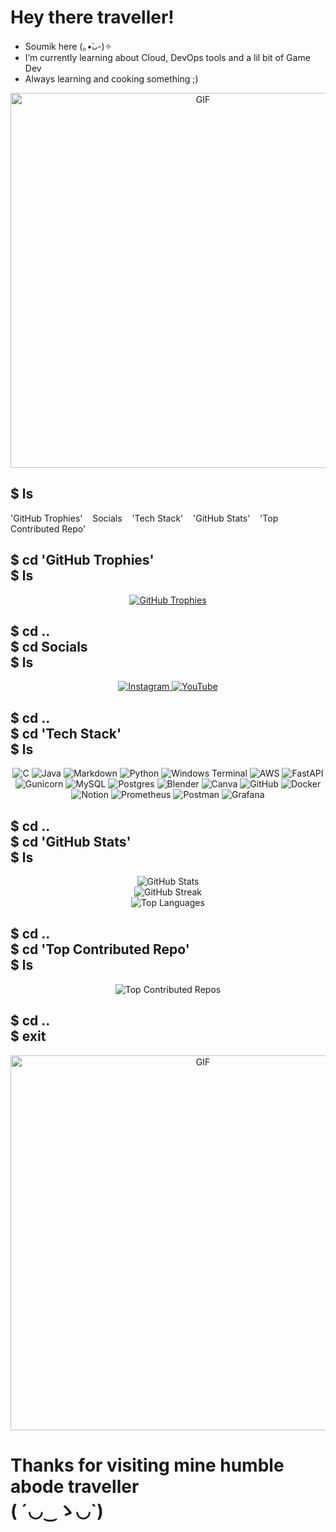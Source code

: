 # Hey there traveller!
- Soumik here (⁠｡⁠•̀⁠ᴗ⁠-⁠)⁠✧
- I’m currently learning about Cloud, DevOps tools and a lil bit of Game Dev
- Always learning and cooking something ;)

<p align="center">
  <img src="https://imgs.search.brave.com/kpJZ9ACaIiGU63l-Qr9WWjJBUc0fHrCFRvlf9erASvA/rs:fit:860:0:0:0/g:ce/aHR0cHM6Ly9tZWRp/YTMuZ2lwaHkuY29t/L21lZGlhL0pxbXVw/dVRWWllhUVg1czA5/NC8yMDAuZ2lmP2Np/ZD03OTBiNzYxMWJi/c3N5bWpvbTJ5Yndh/MWlvZjRvODE1eWJq/cGNwYm5jczRvMnV0/dnImZXA9djFfZ2lm/c19zZWFyY2gmcmlk/PTIwMC5naWYmY3Q9/Zw.gif" 
       alt="GIF" width="600">
</p>

## $ ls
<p>'GitHub Trophies'&nbsp&nbsp&nbsp&nbspSocials&nbsp&nbsp&nbsp&nbsp'Tech Stack'&nbsp&nbsp&nbsp&nbsp'GitHub Stats'&nbsp&nbsp&nbsp&nbsp'Top Contributed Repo'</p>

## $ cd 'GitHub Trophies'<br>$ ls
<p align="center">
  <a href="https://github.com/ryo-ma/github-profile-trophy">
    <img src="https://github-profile-trophy.vercel.app/?username=soumiksutradhar&theme=nord&column=3&margin-w=15&margin-h=15" alt="GitHub Trophies">
  </a>
</p>

## $ cd ..<br>$ cd Socials<br>$ ls
<p align="center">
  <a href="https://instagram.com/dopester03">
    <img src="https://img.shields.io/badge/Instagram-%23E4405F.svg?style=plastic&logo=Instagram&logoColor=white" alt="Instagram">
  </a>
  <a href="https://youtube.com/@CavemanCoding">
    <img src="https://img.shields.io/badge/YouTube-%23FF0000.svg?style=plastic&logo=YouTube&logoColor=white" alt="YouTube">
  </a>
</p>

## $ cd ..<br>$ cd 'Tech Stack'<br>$ ls
<p align="center">
  <img src="https://img.shields.io/badge/c-%2300599C.svg?style=plastic&logo=c&logoColor=white" alt="C">
  <img src="https://img.shields.io/badge/java-%23ED8B00.svg?style=plastic&logo=openjdk&logoColor=white" alt="Java">
  <img src="https://img.shields.io/badge/markdown-%23000000.svg?style=plastic&logo=markdown&logoColor=white" alt="Markdown">
  <img src="https://img.shields.io/badge/python-3670A0?style=plastic&logo=python&logoColor=ffdd54" alt="Python">
  <img src="https://img.shields.io/badge/Windows%20Terminal-%234D4D4D.svg?style=plastic&logo=windows-terminal&logoColor=white" alt="Windows Terminal">
  <img src="https://img.shields.io/badge/AWS-%23FF9900.svg?style=plastic&logo=amazon-aws&logoColor=white" alt="AWS">
  <img src="https://img.shields.io/badge/FastAPI-005571?style=plastic&logo=fastapi" alt="FastAPI">
  <img src="https://img.shields.io/badge/gunicorn-%298729.svg?style=plastic&logo=gunicorn&logoColor=white" alt="Gunicorn">
  <img src="https://img.shields.io/badge/mysql-4479A1.svg?style=plastic&logo=mysql&logoColor=white" alt="MySQL">
  <img src="https://img.shields.io/badge/postgres-%23316192.svg?style=plastic&logo=postgresql&logoColor=white" alt="Postgres">
  <img src="https://img.shields.io/badge/blender-%23F5792A.svg?style=plastic&logo=blender&logoColor=white" alt="Blender">
  <img src="https://img.shields.io/badge/Canva-%2300C4CC.svg?style=plastic&logo=Canva&logoColor=white" alt="Canva">
  <img src="https://img.shields.io/badge/github-%23121011.svg?style=plastic&logo=github&logoColor=white" alt="GitHub">
  <img src="https://img.shields.io/badge/docker-%230db7ed.svg?style=plastic&logo=docker&logoColor=white" alt="Docker">
  <img src="https://img.shields.io/badge/Notion-%23000000.svg?style=plastic&logo=notion&logoColor=white" alt="Notion">
  <img src="https://img.shields.io/badge/Prometheus-E6522C?style=plastic&logo=Prometheus&logoColor=white" alt="Prometheus">
  <img src="https://img.shields.io/badge/Postman-FF6C37?style=plastic&logo=postman&logoColor=white" alt="Postman">
  <img src="https://img.shields.io/badge/grafana-%23F46800.svg?style=plastic&logo=grafana&logoColor=white" alt="Grafana">
</p>

## $ cd ..<br>$ cd 'GitHub Stats'<br>$ ls
<p align="center">
  <img src="https://github-readme-stats.vercel.app/api?username=soumiksutradhar&theme=vision-friendly-dark&hide_border=false&include_all_commits=false&count_private=false" alt="GitHub Stats">
  <br>
  <img src="https://github-readme-streak-stats.herokuapp.com/?user=soumiksutradhar&theme=vision-friendly-dark&hide_border=false" alt="GitHub Streak">
  <br>
  <img src="https://github-readme-stats.vercel.app/api/top-langs/?username=soumiksutradhar&theme=vision-friendly-dark&hide_border=false&include_all_commits=false&count_private=false&layout=compact" alt="Top Languages">
</p>

## $ cd ..<br>$ cd 'Top Contributed Repo'<br>$ ls
<p align="center">
  <img src="https://github-contributor-stats.vercel.app/api?username=soumiksutradhar&limit=5&theme=noctis_minimus&combine_all_yearly_contributions=true" alt="Top Contributed Repos">
</p>

## $ cd ..<br>$ exit

<p align="center">
  <img src="https://imgs.search.brave.com/qmUb6m9Z-KkI35k2l51JUkxU1ePjSuXIg78psPznTV4/rs:fit:860:0:0:0/g:ce/aHR0cHM6Ly9tZWRp/YTQuZ2lwaHkuY29t/L21lZGlhL3YxLlky/bGtQVGM1TUdJM05q/RXhjbWg0TldRNGFY/WTBiMmd5YXpJeGF6/azRiakU1ZGpVd05t/SjRlWEYxYm1sa1pX/WnlPR3g2ZENabGNE/MTJNVjluYVdaelgz/TmxZWEpqYUNaamRE/MW4vbGtjZVhORHc0/QWdyeWZyd3o4L2dp/cGh5LmdpZg.gif" 
       alt="GIF" width="600">
</p>

# Thanks for visiting mine humble abode traveller<br>(⁠ ⁠´⁠◡⁠‿⁠ゝ⁠◡⁠`⁠)
